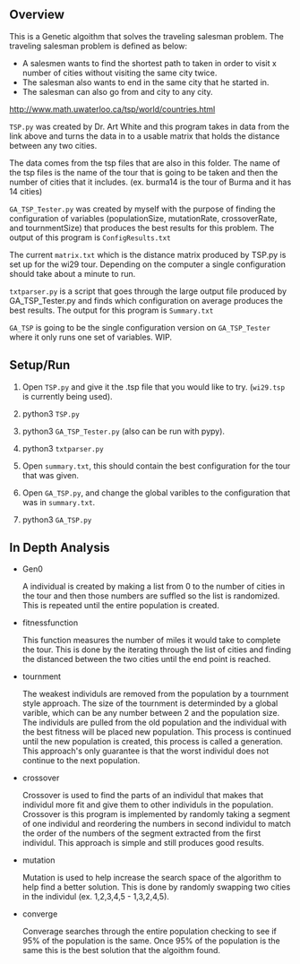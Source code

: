 ## Overview
This is a Genetic algoithm that solves the traveling salesman problem.
The traveling salesman problem is defined as below:
 - A salesmen wants to find the shortest path to taken in order to visit x number of cities without visiting the same city twice.
 - The salesman also wants to end in the same city that he started in.
 - The salesman can also go from and city to any city.  

http://www.math.uwaterloo.ca/tsp/world/countries.html

`TSP.py` was created by Dr. Art White and this program takes in data from the link above and turns the data in to a usable matrix that holds the distance between any two cities.  

The data comes from the tsp files that are also in this folder.  The name of the tsp files is the name of the tour that is going to be taken and then the number of cities that it includes. 
(ex. burma14 is the tour of Burma and it has 14 cities)

`GA_TSP_Tester.py` was created by myself with the purpose of finding the configuration of variables (populationSize, mutationRate, crossoverRate, and tournmentSize) that produces the best results for this problem.  The output of this program is `ConfigResults.txt`

The current `matrix.txt` which is the distance matrix produced by TSP.py is set up for the wi29 tour. Depending on the computer a single configuration should take about a minute to run.

`txtparser.py` is a script that goes through the large output file produced by GA_TSP_Tester.py and finds which configuration on average produces the best results. The output for this program is `Summary.txt`

`GA_TSP` is going to be the single configuration version on `GA_TSP_Tester` where it only runs one set of variables.  WIP.

## Setup/Run
1. Open `TSP.py` and give it the .tsp file that you would like to try.  (`wi29.tsp` is currently being used).

2. python3 `TSP.py`

3. python3 `GA_TSP_Tester.py` (also can be run with pypy).

4. python3 `txtparser.py`

5. Open `summary.txt`, this should contain the best configuration for the tour that was given.

6. Open `GA_TSP.py`, and change the global varibles to the configuration that was in `summary.txt`.

6. python3 `GA_TSP.py`

## In Depth Analysis
- Gen0

    A individual is created by making a list from 0 to the number of cities in the tour and then those numbers are suffled so the list is randomized. This is repeated until the entire population is created. 
- fitnessfunction 

    This function measures the number of miles it would take to complete the tour. This is done by the iterating through the list of cities and finding the distanced between the two cities until the end point is reached. 
- tournment

    The weakest individuls are removed from the population by a tournment style approach. The size of the tournment is determinded by a global varible, which can be any number between 2 and the population size.  The individuls are pulled from the old population and the individual with the best fitness will be placed new population.  This process is continued until the new population is created, this process is called a generation.  This approach's only guarantee is that the worst individul does not continue to the next population. 
- crossover

    Crossover is used to find the parts of an individul that makes that individul more fit and give them to other individuls in the population. Crossover is this program is implemented by randomly taking a segment of one individul and reordering the numbers in second individul to match the order of the numbers of the segment extracted from the first individul. This approach is simple and still produces good results.  
- mutation

    Mutation is used to help increase the search space of the algorithm to help find a better solution.  This is done by randomly swapping two cities in the individul (ex. 1,2,3,4,5 - 1,3,2,4,5).
- converge

    Converage searches through the entire population checking to see if 95% of the population is the same.  Once 95% of the population is the same this is the best solution that the algoithm found.  
